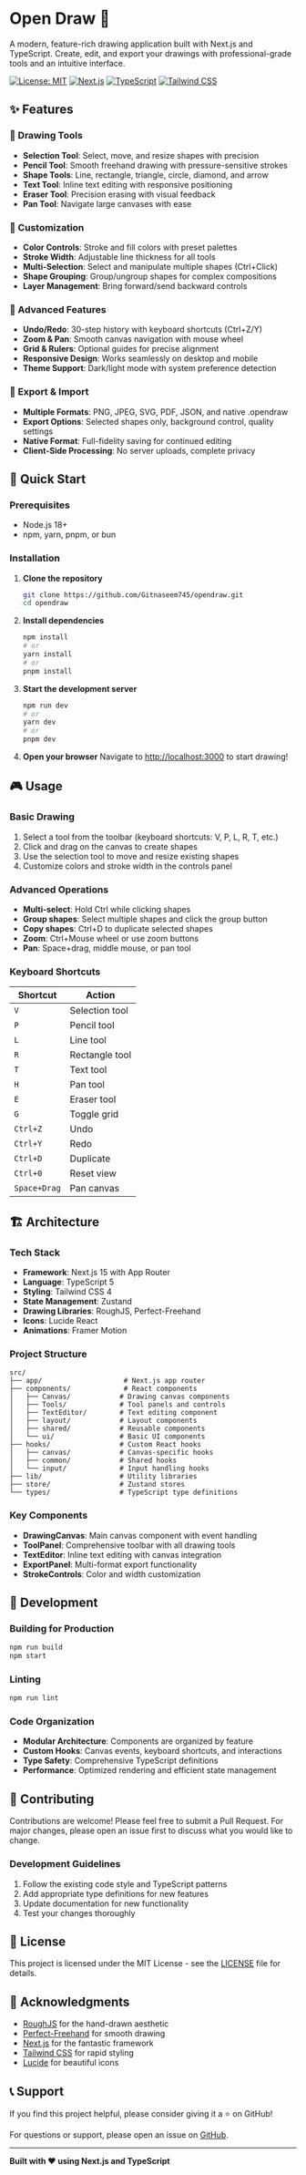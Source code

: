 # Open Draw 🎨

A modern, feature-rich drawing application built with Next.js and TypeScript. Create, edit, and export your drawings with professional-grade tools and an intuitive interface.

[![License: MIT](https://img.shields.io/badge/License-MIT-yellow.svg)](https://opensource.org/licenses/MIT)
[![Next.js](https://img.shields.io/badge/Next.js-15-black)](https://nextjs.org/)
[![TypeScript](https://img.shields.io/badge/TypeScript-5-blue)](https://www.typescriptlang.org/)
[![Tailwind CSS](https://img.shields.io/badge/Tailwind_CSS-4-38B2AC)](https://tailwindcss.com/)

## ✨ Features

### 🎯 Drawing Tools
- **Selection Tool**: Select, move, and resize shapes with precision
- **Pencil Tool**: Smooth freehand drawing with pressure-sensitive strokes
- **Shape Tools**: Line, rectangle, triangle, circle, diamond, and arrow
- **Text Tool**: Inline text editing with responsive positioning
- **Eraser Tool**: Precision erasing with visual feedback
- **Pan Tool**: Navigate large canvases with ease

### 🎨 Customization
- **Color Controls**: Stroke and fill colors with preset palettes
- **Stroke Width**: Adjustable line thickness for all tools
- **Multi-Selection**: Select and manipulate multiple shapes (Ctrl+Click)
- **Shape Grouping**: Group/ungroup shapes for complex compositions
- **Layer Management**: Bring forward/send backward controls

### 🔄 Advanced Features
- **Undo/Redo**: 30-step history with keyboard shortcuts (Ctrl+Z/Y)
- **Zoom & Pan**: Smooth canvas navigation with mouse wheel
- **Grid & Rulers**: Optional guides for precise alignment
- **Responsive Design**: Works seamlessly on desktop and mobile
- **Theme Support**: Dark/light mode with system preference detection

### 💾 Export & Import
- **Multiple Formats**: PNG, JPEG, SVG, PDF, JSON, and native .opendraw
- **Export Options**: Selected shapes only, background control, quality settings
- **Native Format**: Full-fidelity saving for continued editing
- **Client-Side Processing**: No server uploads, complete privacy

## 🚀 Quick Start

### Prerequisites
- Node.js 18+ 
- npm, yarn, pnpm, or bun

### Installation

1. **Clone the repository**
   ```bash
   git clone https://github.com/Gitnaseem745/opendraw.git
   cd opendraw
   ```

2. **Install dependencies**
   ```bash
   npm install
   # or
   yarn install
   # or
   pnpm install
   ```

3. **Start the development server**
   ```bash
   npm run dev
   # or
   yarn dev
   # or
   pnpm dev
   ```

4. **Open your browser**
   Navigate to [http://localhost:3000](http://localhost:3000) to start drawing!

## 🎮 Usage

### Basic Drawing
1. Select a tool from the toolbar (keyboard shortcuts: V, P, L, R, T, etc.)
2. Click and drag on the canvas to create shapes
3. Use the selection tool to move and resize existing shapes
4. Customize colors and stroke width in the controls panel

### Advanced Operations
- **Multi-select**: Hold Ctrl while clicking shapes
- **Group shapes**: Select multiple shapes and click the group button
- **Copy shapes**: Ctrl+D to duplicate selected shapes
- **Zoom**: Ctrl+Mouse wheel or use zoom buttons
- **Pan**: Space+drag, middle mouse, or pan tool

### Keyboard Shortcuts
| Shortcut | Action |
|----------|--------|
| `V` | Selection tool |
| `P` | Pencil tool |
| `L` | Line tool |
| `R` | Rectangle tool |
| `T` | Text tool |
| `H` | Pan tool |
| `E` | Eraser tool |
| `G` | Toggle grid |
| `Ctrl+Z` | Undo |
| `Ctrl+Y` | Redo |
| `Ctrl+D` | Duplicate |
| `Ctrl+0` | Reset view |
| `Space+Drag` | Pan canvas |

## 🏗️ Architecture

### Tech Stack
- **Framework**: Next.js 15 with App Router
- **Language**: TypeScript 5
- **Styling**: Tailwind CSS 4
- **State Management**: Zustand
- **Drawing Libraries**: RoughJS, Perfect-Freehand
- **Icons**: Lucide React
- **Animations**: Framer Motion

### Project Structure
```
src/
├── app/                    # Next.js app router
├── components/             # React components
│   ├── Canvas/            # Drawing canvas components
│   ├── Tools/             # Tool panels and controls
│   ├── TextEditor/        # Text editing component
│   ├── layout/            # Layout components
│   ├── shared/            # Reusable components
│   └── ui/                # Basic UI components
├── hooks/                 # Custom React hooks
│   ├── canvas/            # Canvas-specific hooks
│   ├── common/            # Shared hooks
│   └── input/             # Input handling hooks
├── lib/                   # Utility libraries
├── store/                 # Zustand stores
└── types/                 # TypeScript type definitions
```

### Key Components
- **DrawingCanvas**: Main canvas component with event handling
- **ToolPanel**: Comprehensive toolbar with all drawing tools
- **TextEditor**: Inline text editing with canvas integration
- **ExportPanel**: Multi-format export functionality
- **StrokeControls**: Color and width customization

## 🎨 Development

### Building for Production
```bash
npm run build
npm start
```

### Linting
```bash
npm run lint
```

### Code Organization
- **Modular Architecture**: Components are organized by feature
- **Custom Hooks**: Canvas events, keyboard shortcuts, and interactions
- **Type Safety**: Comprehensive TypeScript definitions
- **Performance**: Optimized rendering and efficient state management

## 🤝 Contributing

Contributions are welcome! Please feel free to submit a Pull Request. For major changes, please open an issue first to discuss what you would like to change.

### Development Guidelines
1. Follow the existing code style and TypeScript patterns
2. Add appropriate type definitions for new features
3. Update documentation for new functionality
4. Test your changes thoroughly

## 📝 License

This project is licensed under the MIT License - see the [LICENSE](LICENSE) file for details.

## 🙏 Acknowledgments

- [RoughJS](https://roughjs.com/) for the hand-drawn aesthetic
- [Perfect-Freehand](https://github.com/steveruizok/perfect-freehand) for smooth drawing
- [Next.js](https://nextjs.org/) for the fantastic framework
- [Tailwind CSS](https://tailwindcss.com/) for rapid styling
- [Lucide](https://lucide.dev/) for beautiful icons

## 📞 Support

If you find this project helpful, please consider giving it a ⭐ on GitHub!

For questions or support, please open an issue on [GitHub](https://github.com/Gitnaseem745/opendraw/issues).

---

**Built with ❤️ using Next.js and TypeScript**
